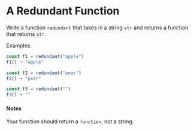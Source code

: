 # A Redundant Function

Write a function `redundant` that takes in a string `str` and returns a function that returns `str`.


Examples
```js
const f1 = redundant("apple")
f1() ➞ "apple"

const f2 = redundant("pear")
f2() ➞ "pear"

const f3 = redundant("")
f3() ➞ ""
```

#### Notes
Your function should return a `function`, not a string.